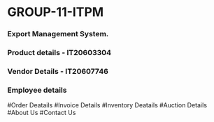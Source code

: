 # GROUP-11-ITPM
### Export Management System.
### Product details - IT20603304
### Vendor Details - IT20607746
### Employee details
#Order Deatails
#Invoice Details
#Inventory Deatails
#Auction Details
#About Us
#Contact Us

